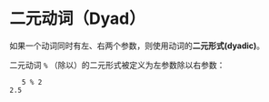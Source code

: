 # 二元动词（Dyad）

如果一个动词同时有左、右两个参数，则使用动词的**二元形式\(dyadic\)**。

二元动词 `%` （除以）的二元形式被定义为左参数除以右参数：

```text
   5 % 2
2.5
```

